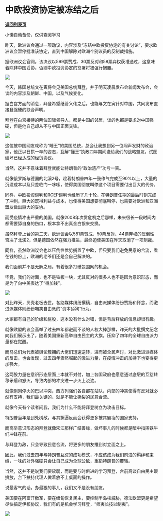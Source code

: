 # 中欧投资协定被冻结之后

[**返回列表页**](/gzh/政事堂2019)

小懒自动备份，仅供查阅学习

昨天，欧洲议会通过一项动议，内容涉及“冻结中欧投资协定的有关讨论”，要求欧洲议会暂停批准该协定，直到中国解除对欧洲个别议员的反制裁措施。  

  

据欧洲议会官网，该决议以599票赞成、30票反对和58票弃权获准通过，这意味着除非中国妥协，否则中欧投资协定的签署将被强行搁置。

  

![](https://mmbiz.qpic.cn/mmbiz_jpg/rxhS23yu8cMNQ2CovGcpHC6g6IzD2gU3l5mS2zQBaCXlFuxYicS1ib0A1SAibmFeAubAGNQ5gARXIIz49ofakyDcQ/640?wx_fmt=jpeg)

  

今天，韩国总统文在寅将会见美国总统拜登，并于明天凌晨发布会新闻发布会，会谈的内容涉及朝鲜、中国，以及气候变化。  

  

据白宫方面的消息，拜登希望继菅义伟之后，也能与文在寅针对中国，共同发布直接且强硬的联合声明。  

  

拜登在白宫接待的两位国际领导人，都是中国的邻居，谈的也都是要求对中国强硬，但是他自己却从不与中国正面交锋。

  

![](https://mmbiz.qpic.cn/mmbiz_jpg/rxhS23yu8cMNQ2CovGcpHC6g6IzD2gU3XlEHkt9ts6GQnPhqED8fmibLrCEGpmclKUNt3B6MDXq7icmB2ekYwHiaQ/640?wx_fmt=jpeg)

  

这位被中国网友戏称为“睡王”的美国总统，总会让我想到另一位闷声发财的政治家，他正以日拱一卒的姿态，瓦解“懂王”执政四年期间送给我们的战略盟友，试图破坏已经达成的经贸协议。

  

当然，这并不意味着拜登就能让特朗普的“政治遗产”功亏一篑。  

  

就像俄罗斯与德国的北溪2号，趁着特朗普四年一鼓作气完成至90%以上，大量的沉没成本以及只差临门一哆嗦，使得美国彻底叫停这个项目需要付出巨大的代价。

  

同样，中欧投资谈判和RCEP谈判也经历了几十轮，在特朗普任期的最后时刻完成了冲刺，巨大的既得利益与成本，也使得美国想要彻底叫停，也需要对欧洲和亚洲盟友做出巨大的妥协。

  

而受疫情冲击严重的美国，就像2008年次贷危机之后那样，未来很长一段时间内都需要舔自身的伤口，根本拿不出真金白银来交换。

  

虽然拜登上台的第二天，欧洲议会以581票赞成、50票反对、44票弃权的压倒性否决了北溪2，但是德国依然在强力推进，最终迫使美国在昨天取消了一项制裁。

  

同样，虽然欧洲议会也以压倒性优势搁置了中欧，但只要我们避免民意的合流，看在钱的份上，欧洲的老爷们还是会自己解决的。

  

我们面前并不是无解之局，有着很多打破包围网的机会。  

  

毕竟，我们的对面，也不是铁板一块，尤其反对的很多人也不是因为意识形态，而是为了向中美表达了“得加钱”。

  

![](https://mmbiz.qpic.cn/mmbiz_gif/rxhS23yu8cMNQ2CovGcpHC6g6IzD2gU32mYzrUiaicnb63T0q2YBH9ic4nHAj5HSUUcCx3EaibrI44cQBC3X4l3jzw/640?wx_fmt=gif)

  

对比昨天，贝壳老板去世，各路媒体纷纷撰稿，自由派媒体纷纷赞扬和怀念，而激进派媒体则纷纷嘲笑自由派的”资本舔狗“行为。  

  

大家都有自己的阶级和屁股，这本没有什么对错，但是背后释放的信息却很有趣。

  

就像欧盟的议会高举了过去四年都避而不谈的人权大棒那样，昨天的大批撰文纪念向我们展示出了，随着美国重新高举自由民主的大旗，压抑了四年的全球自由派力量都在觉醒。

  

而马总们为代表被舆论簇拥的大佬们迅速逆转，进而被全民声讨，对比激进派媒体的反击，也会发现，过去四年骤然崛起的激进力量，在疫情冲击的加持下也变得更加强大。

  

这两股力量在意识形态层面上本就不对付，加上各国政府也愿意通过底层的互怼转移矛盾和怒火，导致内部的冲突进一步火上浇油。  

  

就像刚刚停火的巴以冲突，西方列强们各自都在站队，内部的冲突使得有反对就必然有支持，我们最关键的，就是不能让撕裂的民意合流。

  

就像今天有个读者问我，我们为什么不能将拜登树立为攻击目标。  

  

特朗普当年是到处树敌，与其撕逼反而会获得更多被其霸凌的国家支持。

  

而高举意识形态的拜登就像宋江那样广结善缘，做坏事儿的时候都是暗中指挥铁牛们冲锋在前。

  

与拜登为敌，只会导致民意合流，将更多的朋友推到对立面之上。

  

因此，我们过去四年与特朗普互怼的成功模式，不应该成为我们前进的羁绊和束缚，一味的对外强硬只会让自己成为全球公敌，重蹈特朗普的覆辙。

  

当然，这并不是说我们要软弱，而是要与时俱进的学习拜登，台前高谈自由民主碳排放，台下扶持代理人做着放不上桌面的操作。

  

说最客气的话，办最狠的事儿，我们又不是没有朋友。

  

美国要在阿富汗撤军，要在缅甸恢复民主，要控制半岛核威胁，德法欧盟更是希望尽快搞定伊核协议，我们有的是机会学习拜登，“师夷长技以制夷”。

  

![](https://mmbiz.qpic.cn/mmbiz_jpg/rxhS23yu8cMNQ2CovGcpHC6g6IzD2gU3vQj1UEHUnjbRKhjqd8rrUicO7e68d6fhOT3NpXV6uS4u5mDq7k10PcQ/640?wx_fmt=jpeg)

  

